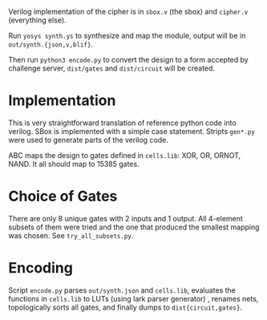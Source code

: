 Verilog implementation of the cipher is in `sbox.v` (the sbox) and `cipher.v` (everything else).

Run `yosys synth.ys` to synthesize and map the module, output will be in `out/synth.{json,v,blif}`.

Then run `python3 encode.py` to convert the design to a form accepted by challenge server,
`dist/gates` and `dist/circuit` will be created.

Implementation
==============
This is very straightforward translation of reference python code into verilog. SBox is implemented
with a simple case statement.  Stripts `gen*.py` were used to generate parts of the verilog code.

ABC maps the design to gates defined in `cells.lib`: XOR, OR, ORNOT, NAND.
It all should map to 15385 gates.

Choice of Gates
===============
There are only 8 unique gates with 2 inputs and 1 output. All 4-element subsets of them were tried
and the one that produced the smallest mapping was chosen. See `try_all_subsets.py`.

Encoding
========
Script `encode.py` parses `out/synth.json` and `cells.lib`, evaluates the functions in `cells.lib` to LUTs (using lark parser generator) , renames nets, topologically sorts all gates, and finally dumps to `dist{circuit,gates}`.
